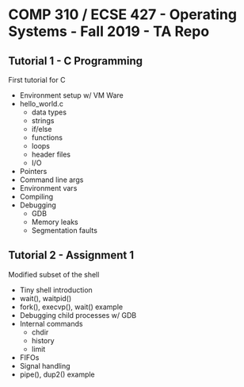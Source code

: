 # COMP 310 / ECSE 427 - Operating Systems - Fall 2019 - TA Repo 

## Tutorial 1 - C Programming 

First tutorial for C

* Environment setup w/ VM Ware
* hello_world.c
	* data types
	* strings 
	* if/else
	* functions
	* loops
	* header files
	* I/O
* Pointers 
* Command line args
* Environment vars
* Compiling 
* Debugging
	* GDB 
	* Memory leaks
	* Segmentation faults

## Tutorial 2 - Assignment 1 

Modified subset of the shell 

* Tiny shell introduction 
* wait(), waitpid()
* fork(), execvp(), wait() example
* Debugging child processes w/ GDB 
* Internal commands 
	* chdir 
	* history 
	* limit 
* FIFOs 
* Signal handling 
* pipe(), dup2() example
